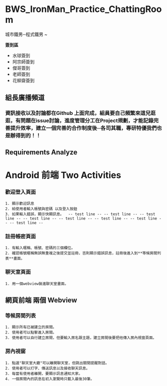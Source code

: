 ﻿# BWS_IronMan_Practice_ChattingRoom
城市鐵男─程式鐵男 ~

**簽到區**

- 水球簽到 
- 阿宗師簽到
- 傑哥簽到
- 老師簽到
- 花柳齋簽到

## 組長廣播頻道
### 資訊接收以及討論都在Github 上面完成，組員要自己頻繁來這兒逛逛，有問題在issue討論，進度管理分工在Project規劃，才能記錄完善提升效率，建立一個完善的合作制度後─各司其職，專研特優我們也是辦得到的！！



## Requirements Analyze

# Android 前端 Two Activities

### 歡迎登入頁面

	1. 顯示歡迎訊息
    2. 給使用者輸入帳號與密碼 以及登入按鈕
    3. 如果輸入錯誤，顯示快顯訊息。  -- test line -- -- test line -- -- test line -- -- test line -- -- test line -- -- test line -- -- test line -- -- test line -- 
    
### 註冊帳密頁面

	1. 有輸入暱稱、帳號、密碼的三個欄位。
    2. 確認帳號暱稱無誤無重複之後提交並註冊，否則顯示錯誤訊息，註冊後進入到**等候房間列表**畫面。
    
### 聊天室頁面

	1. 用一個webview裝進聊天室畫面。


## 網頁前端 兩個 Webview 

### 等候房間列表

	1. 顯示所有已被建立的房間。
    2. 使用者可以點擊進入房間。
    3. 使用者可以自行建立房間，但要輸入房名跟主題，建立房間後要把他傳入房內視窗頁面。
    
### 房內視窗

	1. 點選"聊天室大廳"可以離開聊天室，但跳出關閉提醒對話。
    2. 使用者可以打字、傳送訊息以及接收聊天訊息。
    3. 每當有使用者離開，要顯示訊息通知大家。
    4. 一個房間內的訊息在初入瀏覽時只載入最後30筆。
